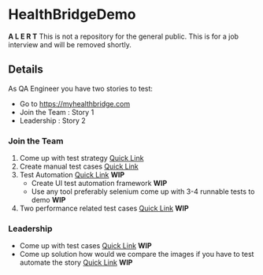 # HealthBridgeDemo

**A L E R T** This is not a repository for the general public.  This is for a job interview and will be removed shortly.

## Details

As QA Engineer you have two stories to test:

* Go to  <https://myhealthbridge.com>
* Join the Team : Story 1
* Leadership : Story 2

### Join the Team

1. Come up with test strategy [Quick Link](https://github.com/jaikejennison/HealthBridgeDemo/tree/master/JoinTheTeam/TestStrategy)
2. Create manual test cases [Quick Link](https://github.com/jaikejennison/HealthBridgeDemo/tree/master/JoinTheTeam/TestStrategy)
3. Test Automation [Quick Link](#fragment) **WIP**
    * Create UI test automation framework **WIP**
    * Use any tool preferably selenium come up with 3-4 runnable tests to demo **WIP**
4. Two performance related test cases [Quick Link](#fragment) **WIP**

### Leadership

* Come up with test cases [Quick Link](#fragment) **WIP**
* Come up solution how would we compare the images if you have to test automate the story [Quick Link](#fragment) **WIP**
